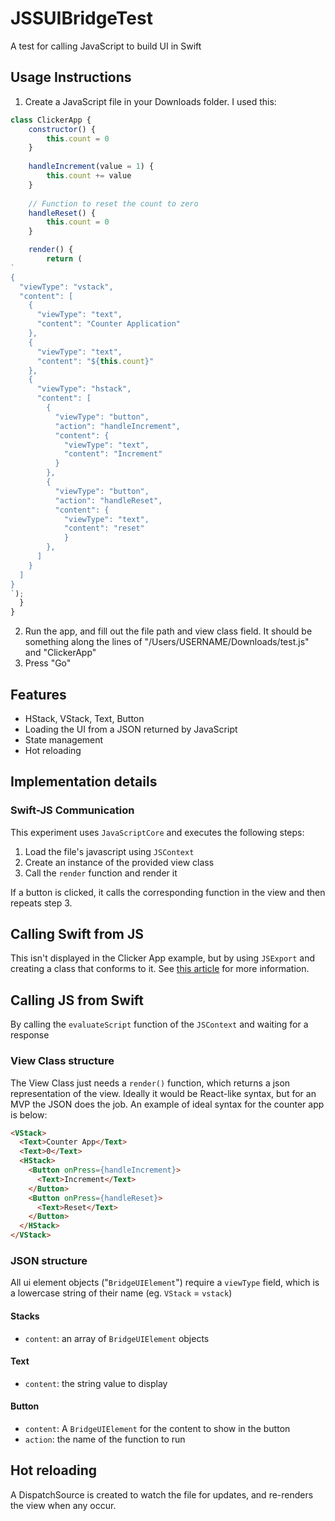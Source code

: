 # JSSUIBridgeTest
A test for calling JavaScript to build UI in Swift

## Usage Instructions
1. Create a JavaScript file in your Downloads folder. I used this:
```js
class ClickerApp {
    constructor() {
        this.count = 0
    }
    
    handleIncrement(value = 1) {
        this.count += value
    }
    
    // Function to reset the count to zero
    handleReset() {
        this.count = 0
    }

    render() {
        return (
`
{
  "viewType": "vstack",
  "content": [
    {
      "viewType": "text",
      "content": "Counter Application"
    },
    {
      "viewType": "text",
      "content": "${this.count}"
    },
    {
      "viewType": "hstack",
      "content": [
        {
          "viewType": "button",
          "action": "handleIncrement",
          "content": {
            "viewType": "text",
            "content": "Increment"
          }
        },
        {
          "viewType": "button",
          "action": "handleReset",
          "content": {
            "viewType": "text",
            "content": "reset"
            }
        },
      ]
    }
  ]
}
`);
  }
}
```
2. Run the app, and fill out the file path and view class field. It should be something along the lines of "/Users/USERNAME/Downloads/test.js" and "ClickerApp"
3. Press "Go"

## Features
- HStack, VStack, Text, Button
- Loading the UI from a JSON returned by JavaScript
- State management
- Hot reloading

## Implementation details

### Swift-JS Communication
This experiment uses `JavaScriptCore` and executes the following steps:
1. Load the file's javascript using `JSContext`
2. Create an instance of the provided view class
3. Call the `render` function and render it

If a button is clicked, it calls the corresponding function in the view and then repeats step 3.

## Calling Swift from JS
This isn't displayed in the Clicker App example, but by using `JSExport` and creating a class that conforms to it. 
See [this article](https://dev.to/gualtierofr/swift-and-javascript-interaction-35gm) for more information.

## Calling JS from Swift
By calling the `evaluateScript` function of the `JSContext` and waiting for a response

### View Class structure
The View Class just needs a `render()` function, which returns a json representation of the view. 
Ideally it would be React-like syntax, but for an MVP the JSON does the job. An example of ideal syntax for the counter app is below:
```html
<VStack>
  <Text>Counter App</Text>
  <Text>0</Text>
  <HStack>
    <Button onPress={handleIncrement}>
      <Text>Increment</Text>
    </Button>
    <Button onPress={handleReset}>
      <Text>Reset</Text>
    </Button>
  </HStack>
</VStack>
```

### JSON structure
All ui element objects ("`BridgeUIElement`") require a `viewType` field, which is a lowercase string of their name (eg. `VStack` = `vstack`)

#### Stacks
- `content`: an array of `BridgeUIElement` objects

#### Text
- `content`: the string value to display

#### Button
- `content`: A `BridgeUIElement` for the content to show in the button
- `action`: the name of the function to run

## Hot reloading
A DispatchSource is created to watch the file for updates, and re-renders the view when any occur.
